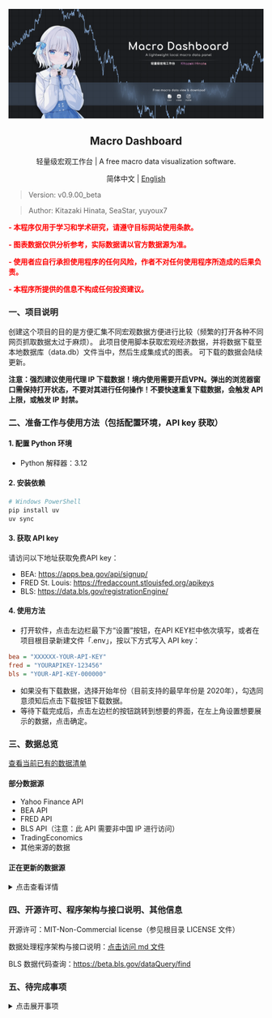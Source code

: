 <p align="center">
  <img src="doc/readme/chart.png" alt="Chart Example">
</p>
<h2 align="center">Macro Dashboard</h2>
  <p align="center">轻量级宏观工作台 | A free macro data visualization software.</p>


<p align="center">
    简体中文 | <a href="https://github.com/Kitazaki-Hinata/Macro_Dashboard/blob/dev/doc/README_en.md">English</a>
</p>

> Version: v0.9.00_beta

> Author: Kitazaki Hinata, SeaStar, yuyoux7

**<p style="color:red"> - 本程序仅用于学习和学术研究，请遵守目标网站使用条款。</p>**

**<p style="color:red"> - 图表数据仅供分析参考，实际数据请以官方数据源为准。</p>**

**<p style="color:red"> - 使用者应自行承担使用程序的任何风险，作者不对任何使用程序所造成的后果负责。</p>**

**<p style="color:red"> - 本程序所提供的信息不构成任何投资建议。</p>**


### 一、项目说明

创建这个项目的目的是方便汇集不同宏观数据方便进行比较（频繁的打开各种不同网页抓取数据太过于麻烦）。
此项目使用脚本获取宏观经济数据，并将数据下载至本地数据库（data.db）文件当中，然后生成集成式的图表。
可下载的数据会陆续更新。

**注意：强烈建议使用代理 IP 下载数据！境内使用需要开启VPN。弹出的浏览器窗口需保持打开状态，不要对其进行任何操作！不要快速重复下载数据，会触发 API 上限，或触发 IP 封禁。**


### 二、准备工作与使用方法（包括配置环境，API key 获取）

#### 1. 配置 Python 环境

- Python 解释器：3.12

#### 2. 安装依赖

```powershell
# Windows PowerShell
pip install uv
uv sync
```

#### 3. 获取 API key

请访问以下地址获取免费API key：

- BEA: <https://apps.bea.gov/api/signup/>
- FRED St. Louis: <https://fredaccount.stlouisfed.org/apikeys>
- BLS: <https://data.bls.gov/registrationEngine/>

#### 4. 使用方法

- 打开软件，点击左边栏最下方“设置”按钮，在API KEY栏中依次填写，或者在项目根目录新建文件「.env」，按以下方式写入 API key：

```ini
bea = "XXXXXX-YOUR-API-KEY"
fred = "YOURAPIKEY-123456"
bls = "YOUR-API-KEY-000000"
```

- 如果没有下载数据，选择开始年份（目前支持的最早年份是 2020年），勾选同意须知后点击下载按钮下载数据。
- 等待下载完成后，点击左边栏的按钮跳转到想要的界面，在左上角设置想要展示的数据，点击确定。


### 三、数据总览

[查看当前已有的数据清单](doc/data_available.html)

#### 部分数据源

- Yahoo Finance API
- BEA API
- FRED API
- BLS API（注意：此 API 需要非中国 IP 进行访问）
- TradingEconomics
- 其他来源的数据

#### 正在更新的数据源

<!-- markdownlint-disable MD033 -->
<details>
  <summary>点击查看详情</summary>

- AAII散户投资人情绪指数
- NAAIM经理人持仓指数
- 家庭/企业/政府负债比率，流动性指标
- 经常账户，贸易差额，FDI流入流出（BEA: ITA）
- 服务贸易（BEA: IntlServTrade）
- 美元计价的外储（BEA: IIP）
- 劳动力参与率 (Labor Force Participation Rate)
- 劳工成本与劳工效率
- 职位空缺与求职者比率 (Job Openings to Applicants Ratio)
- 分行业就业增长（如科技、医疗、制造业细分）
- 临时工雇佣数据 (Temporary Help Services Employment)
- 亚特兰大联储薪资增长追踪 (Wage Growth Tracker)
- 中间品生产者价格指数 (Intermediate PPI)
- 原材料生产者价格指数 (Crude Materials PPI)
- 薪资通胀压力指标 (如单位劳动力成本)
- 租金等价通胀指标 (Zillow租金指数、CoreLogic房价指数)
- 月度零售销售额 (Advance Monthly Retail Sales)
- 电子商务销售额占比
- 密歇根消费者现况指数 (Current Conditions Index)
- 核心资本货物订单 (非国防除飞机订单)
- 建筑支出月报 (Construction Spending)
- 企业并购活动金额与数量
- 标普500企业盈利预期修正比率
- 分商品类别的贸易差额 (能源、汽车、农产品等)
- 实际有效汇率指数 (Real Effective Exchange Rate)
- 主要贸易伙伴国对美出口依存度
- 供应链压力指数 (如纽约联储的GSCPI)
- 共债务占GDP比例
- 州与地方政府财政状况
- 社会保障与医疗保险支出趋势
- 企业税收与个人税收占比
- 商业票据利率
- M2货币供应量增长率
- 银行信贷标准调查 (Senior Loan Officer Opinion Survey)
- 成屋销售月报 (Existing Home Sales)
- 住房空置率 (Homeowner & Rental Vacancy Rates)
- 抵押贷款申请指数 (MBA Purchase Index)
- 商业地产价格指数 (如NCREIF)
- 工业产出与产能利用率 (Federal Reserve G.17报告)
- 费城联储制造业指数
- 堪萨斯城联储制造业指数
- Markit制造业PMI终值
- OECD美国综合领先指标
- 经济意外指数 (Citi Economic Surprise Index)
- 世界大型企业联合会 (Conference Board)
- 消费者信心细分（预期指数 vs 现况指数）
- 美国能源信息署 (EIA)
- 周度原油库存、炼油厂利用率
- 全美房地产经纪人协会 (NAR)
- 成屋销售价格中位数
- 彭博经济意外指数
- 标普500同比与基钦周期

 </details>



### 四、开源许可、程序架构与接口说明、其他信息

开源许可：MIT-Non-Commercial license（参见根目录 LICENSE 文件）

数据处理程序架构与接口说明：[点击访问 md 文件](doc/structure.md)

BLS 数据代码查询：<https://beta.bls.gov/dataQuery/find>


### 五、待完成事项
<details>
    <summary>点击展开事项</summary>

**debug waitlist :**
- **重要：下载数据的多线程逻辑会导致程序崩溃**
- all选项框与数据单选框没有设置不能同时选中
- One_chart导入db里面的列名以及限制输入框只能输入列名
- 再多次重新设置图表的时候，后面的数据会错位
- 软件启动的时候自动读取json里面的内容然后更新
- four chart里面数据有错开，数量都一致
- no show second line data on preview labeled
- one chart里面的右坐标轴字体没法缩小
    
**extra function waitlist :**
- 新板块：彭博文章
- 新板块：美债期限结构
- 启动界面
- 设置图表网格的透明度&颜色
- reset设置框内的内容，包括颜色，数据名称
- 设立一个使用说明页面
- 储存上次设置好的线条样式


</details>








